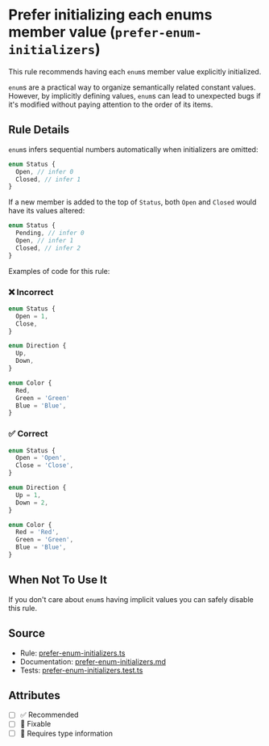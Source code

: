 # Prefer initializing each enums member value (`prefer-enum-initializers`)

This rule recommends having each `enum`s member value explicitly initialized.

`enum`s are a practical way to organize semantically related constant values. However, by implicitly defining values, `enum`s can lead to unexpected bugs if it's modified without paying attention to the order of its items.

## Rule Details

`enum`s infers sequential numbers automatically when initializers are omitted:

```ts
enum Status {
  Open, // infer 0
  Closed, // infer 1
}
```

If a new member is added to the top of `Status`, both `Open` and `Closed` would have its values altered:

```ts
enum Status {
  Pending, // infer 0
  Open, // infer 1
  Closed, // infer 2
}
```

Examples of code for this rule:

<!--tabs-->

### ❌ Incorrect

```ts
enum Status {
  Open = 1,
  Close,
}

enum Direction {
  Up,
  Down,
}

enum Color {
  Red,
  Green = 'Green'
  Blue = 'Blue',
}
```

### ✅ Correct

```ts
enum Status {
  Open = 'Open',
  Close = 'Close',
}

enum Direction {
  Up = 1,
  Down = 2,
}

enum Color {
  Red = 'Red',
  Green = 'Green',
  Blue = 'Blue',
}
```

## When Not To Use It

If you don't care about `enum`s having implicit values you can safely disable this rule.

## Source

- Rule: [prefer-enum-initializers.ts](https://github.com/typescript-eslint/typescript-eslint/blob/main/packages/eslint-plugin/src/rules/prefer-enum-initializers.ts)
- Documentation: [prefer-enum-initializers.md](https://github.com/typescript-eslint/typescript-eslint/blob/main/packages/eslint-plugin/docs/rules/prefer-enum-initializers.md)
- Tests: [prefer-enum-initializers.test.ts](https://github.com/typescript-eslint/typescript-eslint/blob/main/packages/eslint-plugin/tests/rules/prefer-enum-initializers.test.ts)

## Attributes

- [ ] ✅ Recommended
- [ ] 🔧 Fixable
- [ ] 💭 Requires type information
